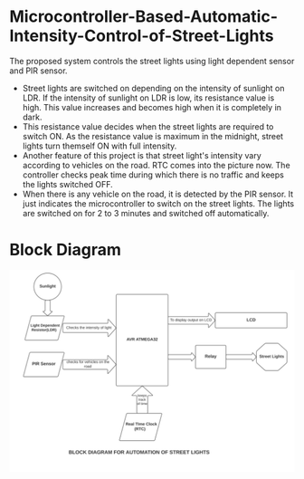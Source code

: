 # Microcontroller-Based-Automatic-Intensity-Control-of-Street-Lights

The proposed system controls the street lights using light dependent sensor and PIR sensor.

- Street lights are switched on depending on the intensity of sunlight on LDR. If the intensity of sunlight on LDR is low, its resistance value is high. This value increases and becomes high when it is completely in dark. 
- This resistance value decides when the street lights are required to switch ON. As the resistance value is maximum in the midnight, street lights turn themself ON with full intensity.
- Another feature of this project is that street light's intensity vary according to vehicles on the road. RTC comes into the picture now. The controller checks peak time during which there is no traffic and keeps the lights switched OFF. 
- When there is any vehicle on the road, it is detected by the PIR sensor. It just indicates the microcontroller to switch on the street lights. The lights are switched on for 2 to 3 minutes and switched off automatically. 

# Block Diagram

![Block Diagram of Project!](block_diagram.jpg "Block Diagram of Project")
